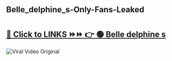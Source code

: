 
 ## Belle_delphine_s-Only-Fans-Leaked

# <h2><a href="https://clipsfans.com/Belle_delphine_s&ref=git">🔗 Click to LINKS ⏩⏩ 👉 🟢 Belle delphine s </a></h2>

<a href="https://clipsfans.com/Belle_delphine_s&ref=git" rel="nofollow" data-target="animated-image.originalLink"><img src="https://i.ibb.co.com/xMMVF88/686577567.gif" alt="Viral Video Original" style="max-width: 100%; display: inline-block;" data-target="animated-image.originalImage"></a>
